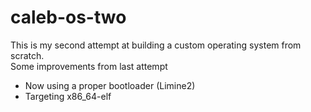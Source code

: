 # caleb-os-two
This is my second attempt at building a custom operating system from scratch.  
Some improvements from last attempt
- Now using a proper bootloader (Limine2)  
- Targeting x86_64-elf 
